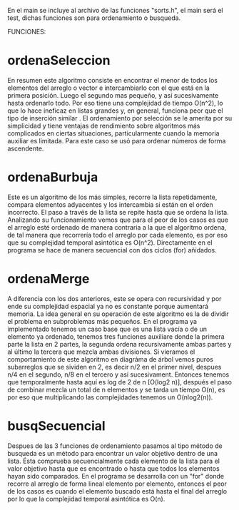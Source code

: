 En el main se incluye al archivo de las funciones "sorts.h", el main será el test, dichas funciones son para ordenamiento o busqueda.

FUNCIONES:

# ordenaSeleccion

En resumen este algoritmo consiste en encontrar el menor de todos los elementos del arreglo o vector e intercambiarlo con el que está en la primera posición. Luego el segundo mas pequeño, y así sucesivamente hasta ordenarlo todo. Por eso tiene una complejidad de tiempo O(n^2), lo que lo hace ineficaz en listas grandes y, en general, funciona peor que el tipo de inserción similar . El ordenamiento por selección se le amerita por su simplicidad y tiene ventajas de rendimiento sobre algoritmos más complicados en ciertas situaciones, particularmente cuando la memoria auxiliar es limitada. Para este caso se usó para ordenar números de forma ascendente.

# ordenaBurbuja

Este es un algoritmo de los más simples, recorre la lista repetidamente, compara elementos adyacentes y los intercambia si están en el orden incorrecto. El paso a través de la lista se repite hasta que se ordena la lista. Analizando su funcionamiento vemos que para el peor de los casos es que el arreglo esté ordenado de manera contraria a la que el algoritmo ordena, de tal manera que recorrería todo el arreglo por cada elemento, es por eso que su complejidad temporal asintótica es O(n^2). Directamente en el programa se hace de manera secuencial con dos ciclos (for) añidados.

# ordenaMerge

A diferencia con los dos anteriores, este se opera con recursividad y por ende su complejidad espacial ya no es constante porque aumentará memoria. La idea general en su operación de este algoritmo es la de dividir el problema en subproblemas más pequeños. En el programa ya implementado tenemos un caso base que es una lista vacía o de un elemento ya ordenado, tenemos tres funciones auxiliare donde la primera parte la lista en 2 partes, la segunda ordena recursivamente ambas partes y al último la tercera que mezcla ambas divisiones. Si vieramos el comportamiento de este algoritmo en diagráma de árbol vemos puros subarreglos que se sividen en 2, es decir n/2 en el primer nivel, despues n/4 en el segundo, n/8 en el tercero y así sucesivament. Entonces tenemos que temporalmente hasta aquí es log de 2 de n [O(log2 n)], después el paso de combinar mezcla un total de n elementos y se tarda un tiempo O(n), es por eso que multiplicando las complejidades tenemos un O(nlog2(n)).

# busqSecuencial

Despues de las 3 funciones de ordenamiento pasamos al tipo método de busqueda es un método para encontrar un valor objetivo dentro de una lista. Ésta comprueba secuencialmente cada elemento de la lista para el valor objetivo hasta que es encontrado o hasta que todos los elementos hayan sido comparados. En el programa se desarrolla con un "for" donde recorre al arreglo de forma lineal elemento por elemento, entonces el peor de los casos es cuando el elemento buscado está hasta el final del arreglo por lo que la complejidad temporal asintótica es O(n).
